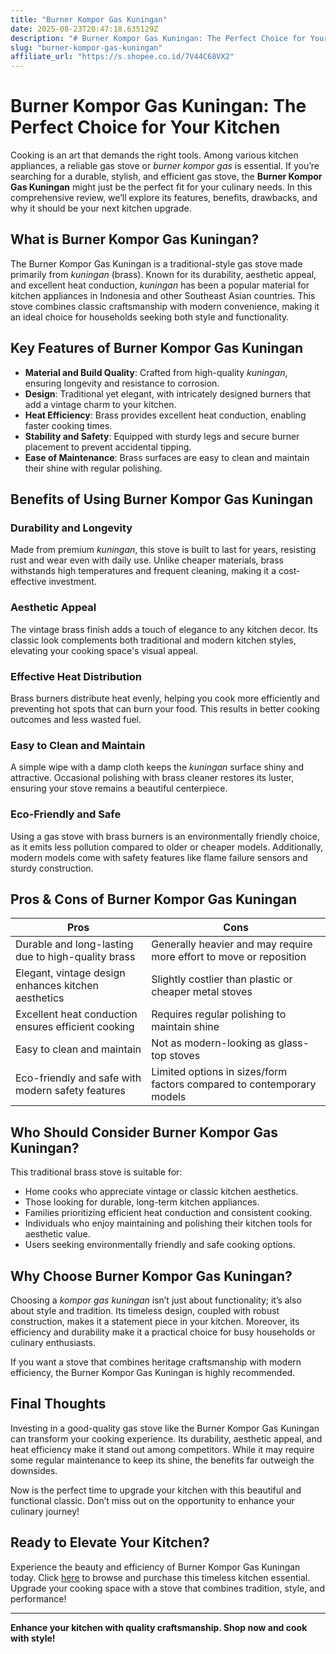 ```yaml
---
title: "Burner Kompor Gas Kuningan"
date: 2025-08-23T20:47:18.635129Z
description: "# Burner Kompor Gas Kuningan: The Perfect Choice for Your Kitchen..."
slug: "burner-kompor-gas-kuningan"
affiliate_url: "https://s.shopee.co.id/7V44C68VX2"
---
```

# Burner Kompor Gas Kuningan: The Perfect Choice for Your Kitchen

Cooking is an art that demands the right tools. Among various kitchen appliances, a reliable gas stove or *burner kompor gas* is essential. If you’re searching for a durable, stylish, and efficient gas stove, the **Burner Kompor Gas Kuningan** might just be the perfect fit for your culinary needs. In this comprehensive review, we’ll explore its features, benefits, drawbacks, and why it should be your next kitchen upgrade.

## What is Burner Kompor Gas Kuningan?

The Burner Kompor Gas Kuningan is a traditional-style gas stove made primarily from *kuningan* (brass). Known for its durability, aesthetic appeal, and excellent heat conduction, *kuningan* has been a popular material for kitchen appliances in Indonesia and other Southeast Asian countries. This stove combines classic craftsmanship with modern convenience, making it an ideal choice for households seeking both style and functionality.

## Key Features of Burner Kompor Gas Kuningan

- **Material and Build Quality**: Crafted from high-quality *kuningan*, ensuring longevity and resistance to corrosion.
- **Design**: Traditional yet elegant, with intricately designed burners that add a vintage charm to your kitchen.
- **Heat Efficiency**: Brass provides excellent heat conduction, enabling faster cooking times.
- **Stability and Safety**: Equipped with sturdy legs and secure burner placement to prevent accidental tipping.
- **Ease of Maintenance**: Brass surfaces are easy to clean and maintain their shine with regular polishing.

## Benefits of Using Burner Kompor Gas Kuningan

### Durability and Longevity

Made from premium *kuningan*, this stove is built to last for years, resisting rust and wear even with daily use. Unlike cheaper materials, brass withstands high temperatures and frequent cleaning, making it a cost-effective investment.

### Aesthetic Appeal

The vintage brass finish adds a touch of elegance to any kitchen decor. Its classic look complements both traditional and modern kitchen styles, elevating your cooking space's visual appeal.

### Effective Heat Distribution

Brass burners distribute heat evenly, helping you cook more efficiently and preventing hot spots that can burn your food. This results in better cooking outcomes and less wasted fuel.

### Easy to Clean and Maintain

A simple wipe with a damp cloth keeps the *kuningan* surface shiny and attractive. Occasional polishing with brass cleaner restores its luster, ensuring your stove remains a beautiful centerpiece.

### Eco-Friendly and Safe

Using a gas stove with brass burners is an environmentally friendly choice, as it emits less pollution compared to older or cheaper models. Additionally, modern models come with safety features like flame failure sensors and sturdy construction.

## Pros & Cons of Burner Kompor Gas Kuningan

| **Pros** | **Cons** |
|------------------------------|------------------------------|
| Durable and long-lasting due to high-quality brass | Generally heavier and may require more effort to move or reposition |
| Elegant, vintage design enhances kitchen aesthetics | Slightly costlier than plastic or cheaper metal stoves |
| Excellent heat conduction ensures efficient cooking | Requires regular polishing to maintain shine |
| Easy to clean and maintain | Not as modern-looking as glass-top stoves |
| Eco-friendly and safe with modern safety features | Limited options in sizes/form factors compared to contemporary models |

## Who Should Consider Burner Kompor Gas Kuningan?

This traditional brass stove is suitable for:

- Home cooks who appreciate vintage or classic kitchen aesthetics.
- Those looking for durable, long-term kitchen appliances.
- Families prioritizing efficient heat conduction and consistent cooking.
- Individuals who enjoy maintaining and polishing their kitchen tools for aesthetic value.
- Users seeking environmentally friendly and safe cooking options.

## Why Choose Burner Kompor Gas Kuningan?

Choosing a *kompor gas kuningan* isn’t just about functionality; it’s also about style and tradition. Its timeless design, coupled with robust construction, makes it a statement piece in your kitchen. Moreover, its efficiency and durability make it a practical choice for busy households or culinary enthusiasts.

If you want a stove that combines heritage craftsmanship with modern efficiency, the Burner Kompor Gas Kuningan is highly recommended.

## Final Thoughts

Investing in a good-quality gas stove like the Burner Kompor Gas Kuningan can transform your cooking experience. Its durability, aesthetic appeal, and heat efficiency make it stand out among competitors. While it may require some regular maintenance to keep its shine, the benefits far outweigh the downsides.

Now is the perfect time to upgrade your kitchen with this beautiful and functional classic. Don’t miss out on the opportunity to enhance your culinary journey!

## Ready to Elevate Your Kitchen?

Experience the beauty and efficiency of Burner Kompor Gas Kuningan today. Click [here](https://s.shopee.co.id/7V44C68VX2) to browse and purchase this timeless kitchen essential. Upgrade your cooking space with a stove that combines tradition, style, and performance!

---

**Enhance your kitchen with quality craftsmanship. Shop now and cook with style!**